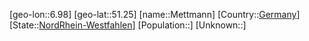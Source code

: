 ﻿---
location: [51.25,6.98]
type: City
tags:
- geo/City


SpocWebEntityId: 32445
isDeleted: false
confidential: public

---
[geo-lon::6.98]
[geo-lat::51.25]
[name::Mettmann]
[Country::[Germany](geo/Continent/Europe/Germany.md)]
[State::[NordRhein-Westfahlen](NordRhein-Westfahlen)]
[Population::]
[Unknown::]

